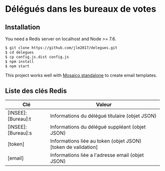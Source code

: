 # Délégués dans les bureaux de votes

## Installation

You need a Redis server on localhost and Node >= 7.6.

```bash
$ git clone https://github.com/jlm2017/delegues.git
$ cd delegues
$ cp config.js.dist config.js
$ npm install
$ npm start
```

This project works well with [Mosaico standalone](https://github.com/jlm2017/mosaico-standalone) to create email templates.


## Liste des clés Redis

| Clé                          | Valeur
|------------------------------|-------------
|[INSEE]:[Bureau]:t            | Informations du délégué titulaire (objet JSON)
|[INSEE]:[Bureau]:s            | Informations du délégué suppléant (objet JSON)
|[token]                       | Informations liée au token (objet JSON) [token de validation]
|[email]                       | Informations liée a l'adresse email (objet JSON)
